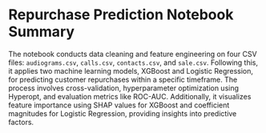 # Repurchase Prediction Notebook Summary

The notebook conducts data cleaning and feature engineering on four CSV files: `audiograms.csv`, `calls.csv`, `contacts.csv`, and `sale.csv`. Following this, it applies two machine learning models, XGBoost and Logistic Regression, for predicting customer repurchases within a specific timeframe. The process involves cross-validation, hyperparameter optimization using Hyperopt, and evaluation metrics like ROC-AUC. Additionally, it visualizes feature importance using SHAP values for XGBoost and coefficient magnitudes for Logistic Regression, providing insights into predictive factors.
